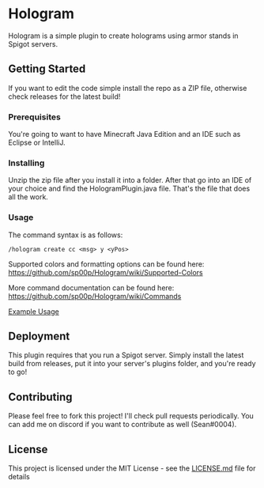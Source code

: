 # Hologram

Hologram is a simple plugin to create holograms using armor stands in Spigot servers.  


## Getting Started

If you want to edit the code simple install the repo as a ZIP file, otherwise check releases for the latest build!

### Prerequisites

You're going to want to have Minecraft Java Edition and an IDE such as Eclipse or IntelliJ.

### Installing

Unzip the zip file after you install it into a folder. After that go into an IDE of your choice and find the HologramPlugin.java file. That's the file that does all the work. 

### Usage 

The command syntax is as follows:
```
/hologram create cc <msg> y <yPos>
``` 

Supported colors and formatting options can be found here: 
https://github.com/sp00p/Hologram/wiki/Supported-Colors

More command documentation can be found here: 
https://github.com/sp00p/Hologram/wiki/Commands

[Example Usage](https://seancornell.io/ss/1dk4fvbe.gif)


## Deployment

This plugin requires that you run a Spigot server. Simply install the latest build from releases, put it into your server's plugins folder, and you're ready to go!

## Contributing

Please feel free to fork this project! I'll check pull requests periodically. You can add me on discord if you want to contribute as well (Sean#0004).

## License

This project is licensed under the MIT License - see the [LICENSE.md](https://github.com/sp00p/Hologram/blob/master/LICENSE) file for details


